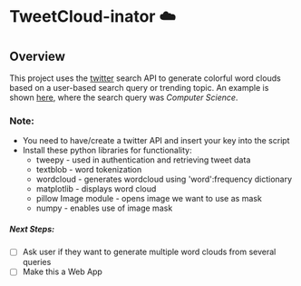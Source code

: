 # TweetCloud-inator :cloud:

## Overview
This project uses the [twitter](https://developer.twitter.com/en/docs/tweets/search/api-reference/get-search-tweets.html) search API to generate colorful word clouds based on a user-based search query or trending topic. An example is shown <a href = 'computerscience.png'>here</a>, where the search query was *Computer Science*. 

### Note: 
  - You need to have/create a twitter API and insert your key into the script
  - Install these python libraries for functionality:
      - tweepy - used in authentication and retrieving tweet data
      - textblob - word tokenization
      - wordcloud - generates wordcloud using 'word':frequency dictionary
      - matplotlib - displays word cloud
      - pillow Image module - opens image we want to use as mask 
      - numpy - enables use of image mask

##### Next Steps:
- [ ] Ask user if they want to generate multiple word clouds from several queries
- [ ] Make this a Web App
